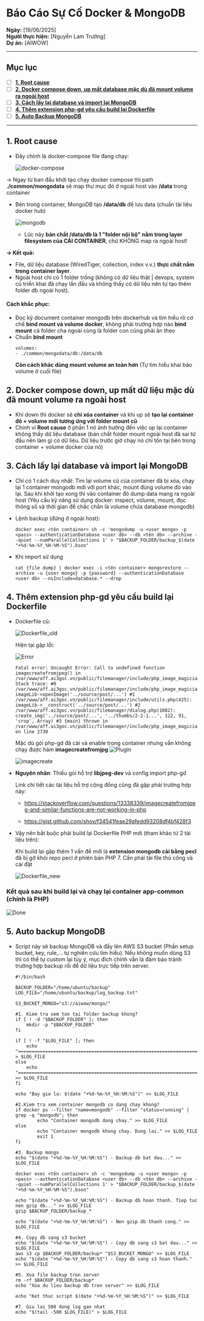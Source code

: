 # Báo Cáo Sự Cố Docker & MongoDB

**Ngày:** [19/06/2025]  
**Người thực hiện:** [Nguyễn Lam Trường]  
**Dự án:** [AIWOW]

---

## Mục lục

- [ ] [**1. Root cause**](#1-root-cause)
- [ ] [**2. Docker compose down, up mất database mặc dù đã mount volume ra ngoài host**](#2-docker-compose-down-up-mất-dữ-liệu-mặc-dù-đã-mount-volume-ra-ngoài-host)
- [ ] [**3. Cách lấy lại database và import lại MongoDB**](#3-cách-lấy-lại-database-và-import-lại-mongodb)
- [ ] [**4. Thêm extension php-gd yêu cầu build lại Dockerfile**](#4-thêm-extension-php-gd-yêu-cầu-build-lại-dockerfile)
- [ ] [**5. Auto Backup MongoDB**](#5-auto-backup-mongodb)

---

## 1. Root cause
- Đây chính là docker-compose file đang chạy:

    ![docker-compose](/System%20Project%20AIWOW/Pictures/docker-compose.png)

-> Ngay từ ban đầu khởi tạo chạy docker compose thì path **./common/mongodata** sẽ map thư mục đó ở ngoài host vào **/data** trong container
    
- Bên trong container, MongoDB tạo **/data/db** để lưu data (chuẩn tài liệu docker hub)
    
    ![mongodb](/System%20Project%20AIWOW/Pictures/mongodb.png)

    - Lúc này **bản chất /data/db là 1 "folder nội bộ" nằm trong layer filesystem của CÁI CONTAINER**, chứ KHÔNG map ra ngoài host!

**-> Kết quả:**
    
- File, dữ liệu database (WiredTiger, collection, index v.v.) **thực chất nằm trong container layer**.
- Ngoài host chỉ có 1 folder trống (không có dữ liệu thật | devops, system cũ triển khai đã chạy lần đầu và không thấy có dữ liệu nên tự tạo thêm folder db ngoài host).

#### Cách khắc phục:
- Đọc kỹ document container mongodb trên dockerhub và tìm hiểu rõ cơ chế **bind mount và volume docker**, không phải trường hợp nào **bind mount** cả folder cha ngoài cùng là folder con cũng phải ăn theo
- Chuẩn **bind mount**
    ```
    volumes:
    - ./common/mongodata/db:/data/db
    ```
    **Còn cách khác dùng mount volume an toàn hơn** (Tự tìm hiểu khai báo volume ở cuối file)
## 2. Docker compose down, up mất dữ liệu mặc dù đã mount volume ra ngoài host
- Khi down thì docker sẽ **chỉ xóa container** và khi up sẽ **tạo lại container đó + volume mới tương ứng với folder mount cũ**
- Chính vì **Root cause** ở phần 1 nó ảnh hưởng đến việc up lại container không thấy dữ liệu database (bản chất folder mount ngoài host đã sai từ đầu nên làm gì có dữ liệu. Dữ liệu trước giờ chạy nó chỉ tồn tại bên trong container + volume docker của nó)

## 3. Cách lấy lại database và import lại MongoDB

- Chỉ có 1 cách duy nhất: Tìm lại volume cũ của container đã bị xóa, chạy lại 1 container mongodb mới với port khác, mount đúng volume đó vào lại. Sau khi khởi tạo xong thì vào container đó dump data mang ra ngoài host (Yêu cầu kỹ năng sử dụng docker: inspect, volume, mount, đọc thông số và thời gian để chắc chắn là volume chứa database mongodb)

- Lệnh backup (đứng ở ngoài host):
    ```
    docker exec <tên container> sh -c 'mongodump -u <user mongo> -p <pass> --authenticationDatabase <user db> --db <tên db> --archive --quiet --numParallelCollections 1' > "$BACKUP_FOLDER/backup_$(date "+%d-%m-%Y_%H-%M-%S").bson"
    ```
- Khi import sử dụng

    ```
    cat {file dump} | docker exec -i <tên container> mongorestore --archive -u {user mongo} -p {password} --authenticationDatabase <user db> --nsInclude=database.* --drop
    ```
## 4. Thêm extension php-gd yêu cầu build lại Dockerfile

- Dockerfile cũ:

    ![Dockerfile_old](/System%20Project%20AIWOW/Pictures/Dockerfile_old.png)

    Hiện tại gặp lỗi:

    ![Error](/System%20Project%20AIWOW/Pictures/Error.png)
    ```
    Fatal error: Uncaught Error: Call to undefined function imagecreatefromjpeg() in /var/www/aff.ai3goc.vn/public/filemanager/include/php_image_magician.php:2730 Stack trace: #0 /var/www/aff.ai3goc.vn/public/filemanager/include/php_image_magician.php(230): imageLib->openImage('../source/post/...') #1 /var/www/aff.ai3goc.vn/public/filemanager/include/utils.php(425): imageLib->__construct('../source/post/...') #2 /var/www/aff.ai3goc.vn/public/filemanager/dialog.php(1082): create_img('../source/post/...', '../thumbs/2-2-1...', 122, 91, 'crop', Array) #3 {main} thrown in /var/www/aff.ai3goc.vn/public/filemanager/include/php_image_magician.php on line 2730
    ```
    Mặc dù gói php-gd đã cài và enable trong container nhưng vẫn không chạy được hàm **imagecreatefromjpg**
    ![Plugin](/System%20Project%20AIWOW/Pictures/Plugin%20enable.png)
    
    ![imagecreate](/System%20Project%20AIWOW/Pictures/imagecreate.png)

- **Nguyên nhân**: Thiếu gói hỗ trợ **libjpeg-dev** và config import php-gd

    Link chi tiết các tài liệu hỗ trợ cộng đồng cũng đã gặp phải trường hợp này:
    - https://stackoverflow.com/questions/13338339/imagecreatefromjpeg-and-similar-functions-are-not-working-in-php
    
    - https://gist.github.com/shov/f34541feae29afedd93208df4bf428f3

- Vậy nên bắt buộc phải build lại Dockerfile PHP mới (tham khảo từ 2 tài liệu trên):
    
    Khi build lại gặp thêm 1 vấn đề mới là **extension mongodb cài bằng pecl** đã bị gỡ khỏi repo pecl ở phiên bản PHP 7. Cần phải tải file thủ công và cài đặt

    ![Dockerfile_new](/System%20Project%20AIWOW/Pictures/Dockerfile_new.png)

### Kết quả sau khi build lại và chạy lại container app-common (chính là PHP)
![Done](/System%20Project%20AIWOW/Pictures/Done.png)

## 5. Auto backup MongoDB
- Script này sẽ backup MongoDB và đẩy lên AWS S3 bucket (Phần setup bucket, key, rule,... tự nghiên cứu tìm hiểu). Nếu không muốn dùng S3 thì có thể tự custom lại tùy ý, mục đích chính vẫn là đảm bảo tránh trường hợp backup rồi để dữ liệu trực tiếp trên server.

  ```
  #!/bin/bash

  BACKUP_FOLDER="/home/ubuntu/backup"
  LOG_FILE="/home/ubuntu/backup/log_backup.txt"

  S3_BUCKET_MONGO="s3://aiwow/mongo/"

  #1. Kiem tra xem ton tai folder backup khong?
  if [ ! -d "$BACKUP_FOLDER" ]; then
      mkdir -p "$BACKUP_FOLDER"
  fi

  if [ ! -f "$LOG_FILE" ]; then
      echo "=====================================================================================================================" > $LOG_FILE
  else
      echo "=====================================================================================================================" >> $LOG_FILE
  fi

  echo "Bay gio la: $(date "+%d-%m-%Y_%H:%M:%S")" >> $LOG_FILE

  #2.Kiem tra xem container mongodb co dang chay khong?
  if docker ps --filter "name=mongodb" --filter "status=running" | grep -q "mongodb"; then
          echo "Container mongodb dang chay." >> $LOG_FILE
  else
          echo "Container mongodb khong chay. Dung lai." >> $LOG_FILE
          exit 1
  fi

  #3. Backup mongo
  echo "$(date "+%d-%m-%Y_%H:%M:%S") - Backup db bat dau..." >> $LOG_FILE

  docker exec <tên container> sh -c 'mongodump -u <user mongo> -p <pass> --authenticationDatabase <user db> --db <tên db> --archive --quiet --numParallelCollections 1' > "$BACKUP_FOLDER/backup_$(date "+%d-%m-%Y_%H-%M-%S").bson"

  echo "$(date "+%d-%m-%Y_%H:%M:%S") - Backup db hoan thanh. Tiep tuc nen gzip db..." >> $LOG_FILE
  gzip $BACKUP_FOLDER/backup_*

  echo "$(date "+%d-%m-%Y_%H:%M:%S") - Nen gzip db thanh cong." >> $LOG_FILE

  #4. Copy db sang s3 bucket
  echo "$(date "+%d-%m-%Y_%H:%M:%S") - Copy db sang s3 bat dau..." >> $LOG_FILE
  aws s3 cp $BACKUP_FOLDER/backup* "$S3_BUCKET_MONGO" >> $LOG_FILE
  echo "$(date "+%d-%m-%Y_%H:%M:%S") - Copy db sang s3 hoan thanh." >> $LOG_FILE

  #5. Xoa file backup tren server
  rm -rf $BACKUP_FOLDER/backup*
  echo "Xoa du lieu backup db tren server" >> $LOG_FILE

  echo "Ket thuc script $(date "+%d-%m-%Y_%H:%M:%S")" >> $LOG_FILE

  #7. Giu lai 500 dong log gan nhat
  echo "$(tail -500 $LOG_FILE)" > $LOG_FILE
  ```